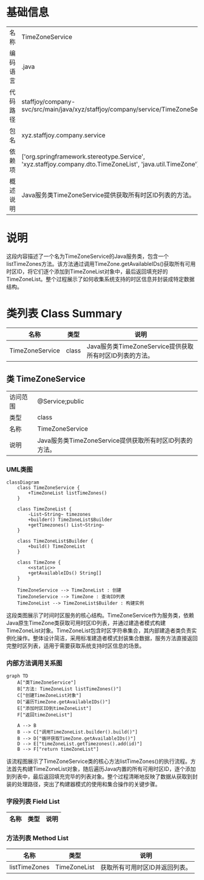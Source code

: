 # 基础信息

|      |      |
|------|------|
| 名称 | TimeZoneService |
| 编码语言 | .java |
| 代码路径 | staffjoy/company-svc/src/main/java/xyz/staffjoy/company/service/TimeZoneService.java |
| 包名 | xyz.staffjoy.company.service |
| 依赖项 | ['org.springframework.stereotype.Service', 'xyz.staffjoy.company.dto.TimeZoneList', 'java.util.TimeZone'] |
| 概述说明 | Java服务类TimeZoneService提供获取所有时区ID列表的方法。 |

# 说明

这段内容描述了一个名为TimeZoneService的Java服务类，包含一个listTimeZones方法。该方法通过调用TimeZone.getAvailableIDs()获取所有可用时区ID，将它们逐个添加到TimeZoneList对象中，最后返回填充好的TimeZoneList。整个过程展示了如何收集系统支持的时区信息并封装成特定数据结构。

# 类列表 Class Summary

| 名称   | 类型  | 说明 |
|-------|------|-------------|
| TimeZoneService | class | Java服务类TimeZoneService提供获取所有时区ID列表的方法。 |



## 类 TimeZoneService

|      |      |
|------|------|
| 访问范围 | @Service;public |
| 类型 | class |
| 名称 | TimeZoneService |
| 说明 | Java服务类TimeZoneService提供获取所有时区ID列表的方法。 |


### UML类图

```mermaid
classDiagram
    class TimeZoneService {
        +TimeZoneList listTimeZones()
    }

    class TimeZoneList {
        -List~String~ timezones
        +builder() TimeZoneList$Builder
        +getTimezones() List~String~
    }

    class TimeZoneList$Builder {
        +build() TimeZoneList
    }

    class TimeZone {
        <<static>>
        +getAvailableIDs() String[]
    }

    TimeZoneService --> TimeZoneList : 创建
    TimeZoneService --> TimeZone : 查询ID列表
    TimeZoneList --> TimeZoneList$Builder : 构建实例
```

这段类图展示了时间时区服务的核心结构。TimeZoneService作为服务类，依赖Java原生TimeZone类获取可用时区ID列表，并通过建造者模式构建TimeZoneList对象。TimeZoneList包含时区字符串集合，其内部建造者类负责实例化操作。整体设计简洁，采用标准建造者模式封装集合数据，服务方法直接返回完整时区列表，适用于需要获取系统支持时区信息的场景。


### 内部方法调用关系图

```mermaid
graph TD
    A["类TimeZoneService"]
    B["方法: TimeZoneList listTimeZones()"]
    C["创建TimeZoneList对象"]
    D["遍历TimeZone.getAvailableIDs()"]
    E["添加时区ID到timeZoneList"]
    F["返回timeZoneList"]

    A --> B
    B --> C["调用TimeZoneList.builder().build()"]
    B --> D["循环获取TimeZone.getAvailableIDs()"]
    D --> E["timeZoneList.getTimezones().add(id)"]
    B --> F["return timeZoneList"]
```

该流程图展示了TimeZoneService类的核心方法listTimeZones()的执行流程。方法首先构建TimeZoneList对象，随后遍历Java内置的所有可用时区ID，逐个添加到列表中，最后返回填充完毕的列表对象。整个过程清晰地反映了数据从获取到封装的处理路径，突出了构建器模式的使用和集合操作的关键步骤。

### 字段列表 Field List

| 名称  | 类型  | 说明 |
|-------|-------|------|

### 方法列表 Method List

| 名称  | 类型  | 说明 |
|-------|-------|------|
| listTimeZones | TimeZoneList | 获取所有可用时区ID并返回列表。 |




